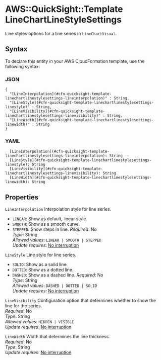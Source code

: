 # AWS::QuickSight::Template LineChartLineStyleSettings<a name="aws-properties-quicksight-template-linechartlinestylesettings"></a>

Line styles options for a line series in `LineChartVisual`\.

## Syntax<a name="aws-properties-quicksight-template-linechartlinestylesettings-syntax"></a>

To declare this entity in your AWS CloudFormation template, use the following syntax:

### JSON<a name="aws-properties-quicksight-template-linechartlinestylesettings-syntax.json"></a>

```
{
  "[LineInterpolation](#cfn-quicksight-template-linechartlinestylesettings-lineinterpolation)" : String,
  "[LineStyle](#cfn-quicksight-template-linechartlinestylesettings-linestyle)" : String,
  "[LineVisibility](#cfn-quicksight-template-linechartlinestylesettings-linevisibility)" : String,
  "[LineWidth](#cfn-quicksight-template-linechartlinestylesettings-linewidth)" : String
}
```

### YAML<a name="aws-properties-quicksight-template-linechartlinestylesettings-syntax.yaml"></a>

```
  [LineInterpolation](#cfn-quicksight-template-linechartlinestylesettings-lineinterpolation): String
  [LineStyle](#cfn-quicksight-template-linechartlinestylesettings-linestyle): String
  [LineVisibility](#cfn-quicksight-template-linechartlinestylesettings-linevisibility): String
  [LineWidth](#cfn-quicksight-template-linechartlinestylesettings-linewidth): String
```

## Properties<a name="aws-properties-quicksight-template-linechartlinestylesettings-properties"></a>

`LineInterpolation` <a name="cfn-quicksight-template-linechartlinestylesettings-lineinterpolation"></a>
Interpolation style for line series\.

- `LINEAR`: Show as default, linear style\.
- `SMOOTH`: Show as a smooth curve\.
- `STEPPED`: Show steps in line\.
  _Required_: No  
  _Type_: String  
  _Allowed values_: `LINEAR | SMOOTH | STEPPED`  
  _Update requires_: [No interruption](https://docs.aws.amazon.com/AWSCloudFormation/latest/UserGuide/using-cfn-updating-stacks-update-behaviors.html#update-no-interrupt)

`LineStyle` <a name="cfn-quicksight-template-linechartlinestylesettings-linestyle"></a>
Line style for line series\.

- `SOLID`: Show as a solid line\.
- `DOTTED`: Show as a dotted line\.
- `DASHED`: Show as a dashed line\.
  _Required_: No  
  _Type_: String  
  _Allowed values_: `DASHED | DOTTED | SOLID`  
  _Update requires_: [No interruption](https://docs.aws.amazon.com/AWSCloudFormation/latest/UserGuide/using-cfn-updating-stacks-update-behaviors.html#update-no-interrupt)

`LineVisibility` <a name="cfn-quicksight-template-linechartlinestylesettings-linevisibility"></a>
Configuration option that determines whether to show the line for the series\.  
_Required_: No  
_Type_: String  
_Allowed values_: `HIDDEN | VISIBLE`  
_Update requires_: [No interruption](https://docs.aws.amazon.com/AWSCloudFormation/latest/UserGuide/using-cfn-updating-stacks-update-behaviors.html#update-no-interrupt)

`LineWidth` <a name="cfn-quicksight-template-linechartlinestylesettings-linewidth"></a>
Width that determines the line thickness\.  
_Required_: No  
_Type_: String  
_Update requires_: [No interruption](https://docs.aws.amazon.com/AWSCloudFormation/latest/UserGuide/using-cfn-updating-stacks-update-behaviors.html#update-no-interrupt)

